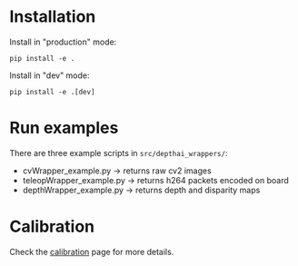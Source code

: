 # Installation

Install in "production" mode:
```console
pip install -e .
```

Install in "dev" mode:
```console
pip install -e .[dev]
```

# Run examples

There are three example scripts in `src/depthai_wrappers/`:
- cvWrapper_example.py -> returns raw cv2 images 
- teleopWrapper_example.py -> returns h264 packets encoded on board
- depthWrapper_example.py -> returns depth and disparity maps

# Calibration 

Check the [calibration](src/calibration/README.md) page for more details.
